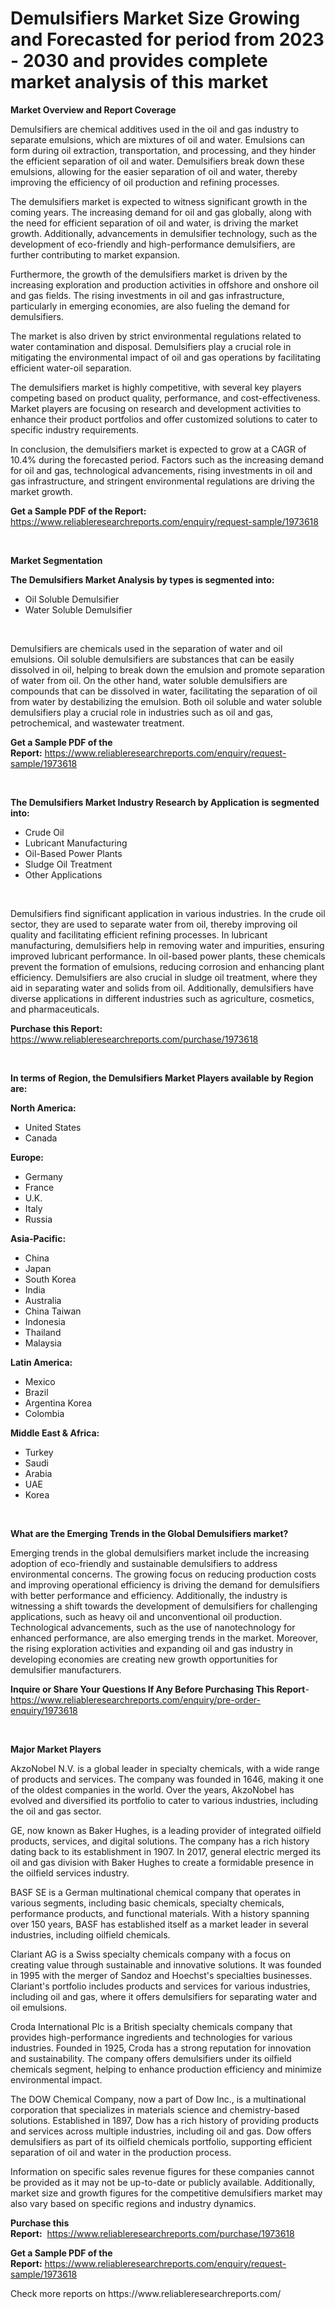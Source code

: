 <p><h1>Demulsifiers Market Size Growing and Forecasted for period from 2023 - 2030 and provides complete market analysis of this market</h1></p><p><strong>Market Overview and Report Coverage</strong></p>
<p><p>Demulsifiers are chemical additives used in the oil and gas industry to separate emulsions, which are mixtures of oil and water. Emulsions can form during oil extraction, transportation, and processing, and they hinder the efficient separation of oil and water. Demulsifiers break down these emulsions, allowing for the easier separation of oil and water, thereby improving the efficiency of oil production and refining processes.</p><p>The demulsifiers market is expected to witness significant growth in the coming years. The increasing demand for oil and gas globally, along with the need for efficient separation of oil and water, is driving the market growth. Additionally, advancements in demulsifier technology, such as the development of eco-friendly and high-performance demulsifiers, are further contributing to market expansion.</p><p>Furthermore, the growth of the demulsifiers market is driven by the increasing exploration and production activities in offshore and onshore oil and gas fields. The rising investments in oil and gas infrastructure, particularly in emerging economies, are also fueling the demand for demulsifiers.</p><p>The market is also driven by strict environmental regulations related to water contamination and disposal. Demulsifiers play a crucial role in mitigating the environmental impact of oil and gas operations by facilitating efficient water-oil separation.</p><p>The demulsifiers market is highly competitive, with several key players competing based on product quality, performance, and cost-effectiveness. Market players are focusing on research and development activities to enhance their product portfolios and offer customized solutions to cater to specific industry requirements.</p><p>In conclusion, the demulsifiers market is expected to grow at a CAGR of 10.4% during the forecasted period. Factors such as the increasing demand for oil and gas, technological advancements, rising investments in oil and gas infrastructure, and stringent environmental regulations are driving the market growth.</p></p>
<p><strong>Get a Sample PDF of the Report:</strong> <a href="https://www.reliableresearchreports.com/enquiry/request-sample/1973618">https://www.reliableresearchreports.com/enquiry/request-sample/1973618</a></p>
<p>&nbsp;</p>
<p><strong>Market Segmentation</strong></p>
<p><strong>The Demulsifiers Market Analysis by types is segmented into:</strong></p>
<p><ul><li>Oil Soluble Demulsifier</li><li>Water Soluble Demulsifier</li></ul></p>
<p>&nbsp;</p>
<p><p>Demulsifiers are chemicals used in the separation of water and oil emulsions. Oil soluble demulsifiers are substances that can be easily dissolved in oil, helping to break down the emulsion and promote separation of water from oil. On the other hand, water soluble demulsifiers are compounds that can be dissolved in water, facilitating the separation of oil from water by destabilizing the emulsion. Both oil soluble and water soluble demulsifiers play a crucial role in industries such as oil and gas, petrochemical, and wastewater treatment.</p></p>
<p><strong>Get a Sample PDF of the Report:</strong>&nbsp;<a href="https://www.reliableresearchreports.com/enquiry/request-sample/1973618">https://www.reliableresearchreports.com/enquiry/request-sample/1973618</a></p>
<p>&nbsp;</p>
<p><strong>The Demulsifiers Market Industry Research by Application is segmented into:</strong></p>
<p><ul><li>Crude Oil</li><li>Lubricant Manufacturing</li><li>Oil-Based Power Plants</li><li>Sludge Oil Treatment</li><li>Other Applications</li></ul></p>
<p>&nbsp;</p>
<p><p>Demulsifiers find significant application in various industries. In the crude oil sector, they are used to separate water from oil, thereby improving oil quality and facilitating efficient refining processes. In lubricant manufacturing, demulsifiers help in removing water and impurities, ensuring improved lubricant performance. In oil-based power plants, these chemicals prevent the formation of emulsions, reducing corrosion and enhancing plant efficiency. Demulsifiers are also crucial in sludge oil treatment, where they aid in separating water and solids from oil. Additionally, demulsifiers have diverse applications in different industries such as agriculture, cosmetics, and pharmaceuticals.</p></p>
<p><strong>Purchase this Report:</strong>&nbsp; <a href="https://www.reliableresearchreports.com/purchase/1973618">https://www.reliableresearchreports.com/purchase/1973618</a></p>
<p>&nbsp;</p>
<p><strong>In terms of Region, the Demulsifiers Market Players available by Region are:</strong></p>
<p>
    <p> <strong> North America: </strong>
        <ul>
            <li>United States</li>
            <li>Canada</li>
        </ul>
        </p> 
    <p> <strong> Europe: </strong>
        <ul>
            <li>Germany</li>
            <li>France</li>
            <li>U.K.</li>
            <li>Italy</li>
            <li>Russia</li>
        </ul>
        </p> 
    <p> <strong> Asia-Pacific: </strong>
        <ul>
            <li>China</li>
            <li>Japan</li>
            <li>South Korea</li>
            <li>India</li>
            <li>Australia</li>
            <li>China Taiwan</li>
            <li>Indonesia</li>
            <li>Thailand</li>
            <li>Malaysia</li>
        </ul>
        </p> 
    <p> <strong> Latin America: </strong>
        <ul>
            <li>Mexico</li>
            <li>Brazil</li>
            <li>Argentina Korea</li>
            <li>Colombia</li>
        </ul>
        </p> 
    <p> <strong> Middle East & Africa: </strong>
        <ul>
            <li>Turkey</li>
            <li>Saudi</li>
            <li>Arabia</li>
            <li>UAE</li>
            <li>Korea</li>
        </ul>
    </p>
    </p>
<p>&nbsp;</p>
<p><strong>What are the Emerging Trends in the Global Demulsifiers market?</strong></p>
<p><p>Emerging trends in the global demulsifiers market include the increasing adoption of eco-friendly and sustainable demulsifiers to address environmental concerns. The growing focus on reducing production costs and improving operational efficiency is driving the demand for demulsifiers with better performance and efficiency. Additionally, the industry is witnessing a shift towards the development of demulsifiers for challenging applications, such as heavy oil and unconventional oil production. Technological advancements, such as the use of nanotechnology for enhanced performance, are also emerging trends in the market. Moreover, the rising exploration activities and expanding oil and gas industry in developing economies are creating new growth opportunities for demulsifier manufacturers.</p></p>
<p><strong>Inquire or Share Your Questions If Any Before Purchasing This Report</strong>- <a href="https://www.reliableresearchreports.com/enquiry/pre-order-enquiry/1973618">https://www.reliableresearchreports.com/enquiry/pre-order-enquiry/1973618</a></p>
<p>&nbsp;</p>
<p><strong>Major Market Players</strong></p>
<p><p>AkzoNobel N.V. is a global leader in specialty chemicals, with a wide range of products and services. The company was founded in 1646, making it one of the oldest companies in the world. Over the years, AkzoNobel has evolved and diversified its portfolio to cater to various industries, including the oil and gas sector. </p><p>GE, now known as Baker Hughes, is a leading provider of integrated oilfield products, services, and digital solutions. The company has a rich history dating back to its establishment in 1907. In 2017, general electric merged its oil and gas division with Baker Hughes to create a formidable presence in the oilfield services industry.</p><p>BASF SE is a German multinational chemical company that operates in various segments, including basic chemicals, specialty chemicals, performance products, and functional materials. With a history spanning over 150 years, BASF has established itself as a market leader in several industries, including oilfield chemicals.</p><p>Clariant AG is a Swiss specialty chemicals company with a focus on creating value through sustainable and innovative solutions. It was founded in 1995 with the merger of Sandoz and Hoechst's specialties businesses. Clariant's portfolio includes products and services for various industries, including oil and gas, where it offers demulsifiers for separating water and oil emulsions.</p><p>Croda International Plc is a British specialty chemicals company that provides high-performance ingredients and technologies for various industries. Founded in 1925, Croda has a strong reputation for innovation and sustainability. The company offers demulsifiers under its oilfield chemicals segment, helping to enhance production efficiency and minimize environmental impact.</p><p>The DOW Chemical Company, now a part of Dow Inc., is a multinational corporation that specializes in materials science and chemistry-based solutions. Established in 1897, Dow has a rich history of providing products and services across multiple industries, including oil and gas. Dow offers demulsifiers as part of its oilfield chemicals portfolio, supporting efficient separation of oil and water in the production process.</p><p>Information on specific sales revenue figures for these companies cannot be provided as it may not be up-to-date or publicly available. Additionally, market size and growth figures for the competitive demulsifiers market may also vary based on specific regions and industry dynamics.</p></p>
<p><strong>Purchase this Report:</strong>&nbsp;&nbsp;<a href="https://www.reliableresearchreports.com/purchase/1973618">https://www.reliableresearchreports.com/purchase/1973618</a></p>
<p></p>
<p><strong>Get a Sample PDF of the Report:</strong>&nbsp;<a href="https://www.reliableresearchreports.com/enquiry/request-sample/1973618">https://www.reliableresearchreports.com/enquiry/request-sample/1973618</a></p>
<p>Check more reports on https://www.reliableresearchreports.com/</p>
